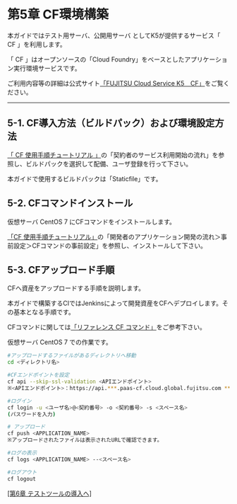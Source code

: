 # 第5章 CF環境構築

本ガイドではテスト用サーバ、公開用サーバ としてK5が提供するサービス「 CF 」を利用します。

「 CF 」はオープンソースの「Cloud Foundry」をベースとしたアプリケーション実行環境サービスです。

ご利用内容等の詳細は公式サイト[「FUJITSU Cloud Service K5　CF」](http://jp.fujitsu.com/solutions/cloud/k5/function/paas/cf/ )をご覧ください。

-----------------------------------------------------------------------------------------------------

## 5-1. CF導入方法（ビルドパック）および環境設定方法

[「 CF 使用手順チュートリアル 」](https://cf-docs.jp-east-1.paas.cloud.global.fujitsu.com/ja/manual/tut/tut/topics/preface.html)の「契約者のサービス利用開始の流れ」を参照し、ビルドパックを選択して配備、ユーザ登録を行って下さい。

本ガイドで使用するビルドパックは「Staticfile」です。

## 5-2. CFコマンドインストール

仮想サーバ CentOS 7 にCFコマンドをインストールします。

[「CF 使用手順チュートリアル」](https://cf-docs.jp-east-1.paas.cloud.global.fujitsu.com/ja/manual/tut/tut/topics/preface.html)の「開発者のアプリケーション開発の流れ＞事前設定＞CFコマンドの事前設定」を参照し、インストールして下さい。

## 5-3. CFアップロード手順

CFへ資産をアップロードする手順を説明します。

本ガイドで構築するCIではJenkinsによって開発資産をCFへデプロイします。その基本となる手順です。

CFコマンドに関しては[「リファレンス CF コマンド」](https://cf-docs.jp-east-1.paas.cloud.global.fujitsu.com/ja/manual/ref/ref/topics/c-cf-cli.html)をご参考下さい。

仮想サーバ CentOS 7 での作業です。

```bash
#アップロードするファイルがあるディレクトリへ移動
cd <ディレクトリ名>

#CFエンドポイントを設定
cf api --skip-ssl-validation <APIエンドポイント>
※<APIエンドポイント>：https://api.***.paas-cf.cloud.global.fujitsu.com ***部分はリージョン識別子

#ログイン
cf login -u <ユーザ名>@<契約番号> -o <契約番号> -s <スペース名>
(パスワードを入力)

# アップロード
cf push <APPLICATION_NAME>
※アップロードされたファイルは表示されたURLで確認できます。

#ログの表示
cf logs <APPLICATION_NAME> --<スペース名>

#ログアウト
cf logout

```

[[第6章 テストツールの導入へ]](test-tools.md)

